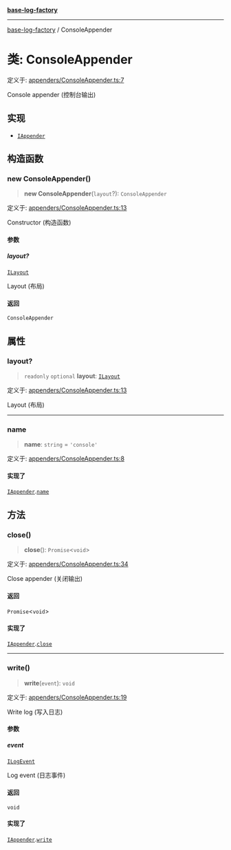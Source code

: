 [**base-log-factory**](../index.md)

***

[base-log-factory](../index.md) / ConsoleAppender

# 类: ConsoleAppender

定义于: [appenders/ConsoleAppender.ts:7](https://github.com/fengxinming/log-base/blob/a5fb852e6e988415aefb3bad08caae82eaa58e63/src/appenders/ConsoleAppender.ts#L7)

Console appender (控制台输出)

## 实现

- [`IAppender`](../interfaces/IAppender.md)

## 构造函数

### new ConsoleAppender()

> **new ConsoleAppender**(`layout`?): `ConsoleAppender`

定义于: [appenders/ConsoleAppender.ts:13](https://github.com/fengxinming/log-base/blob/a5fb852e6e988415aefb3bad08caae82eaa58e63/src/appenders/ConsoleAppender.ts#L13)

Constructor (构造函数)

#### 参数

##### layout?

[`ILayout`](../interfaces/ILayout.md)

Layout (布局)

#### 返回

`ConsoleAppender`

## 属性

### layout?

> `readonly` `optional` **layout**: [`ILayout`](../interfaces/ILayout.md)

定义于: [appenders/ConsoleAppender.ts:13](https://github.com/fengxinming/log-base/blob/a5fb852e6e988415aefb3bad08caae82eaa58e63/src/appenders/ConsoleAppender.ts#L13)

Layout (布局)

***

### name

> **name**: `string` = `'console'`

定义于: [appenders/ConsoleAppender.ts:8](https://github.com/fengxinming/log-base/blob/a5fb852e6e988415aefb3bad08caae82eaa58e63/src/appenders/ConsoleAppender.ts#L8)

#### 实现了

[`IAppender`](../interfaces/IAppender.md).[`name`](../interfaces/IAppender.md#name)

## 方法

### close()

> **close**(): `Promise`\<`void`\>

定义于: [appenders/ConsoleAppender.ts:34](https://github.com/fengxinming/log-base/blob/a5fb852e6e988415aefb3bad08caae82eaa58e63/src/appenders/ConsoleAppender.ts#L34)

Close appender (关闭输出)

#### 返回

`Promise`\<`void`\>

#### 实现了

[`IAppender`](../interfaces/IAppender.md).[`close`](../interfaces/IAppender.md#close)

***

### write()

> **write**(`event`): `void`

定义于: [appenders/ConsoleAppender.ts:19](https://github.com/fengxinming/log-base/blob/a5fb852e6e988415aefb3bad08caae82eaa58e63/src/appenders/ConsoleAppender.ts#L19)

Write log (写入日志)

#### 参数

##### event

[`ILogEvent`](../interfaces/ILogEvent.md)

Log event (日志事件)

#### 返回

`void`

#### 实现了

[`IAppender`](../interfaces/IAppender.md).[`write`](../interfaces/IAppender.md#write)
